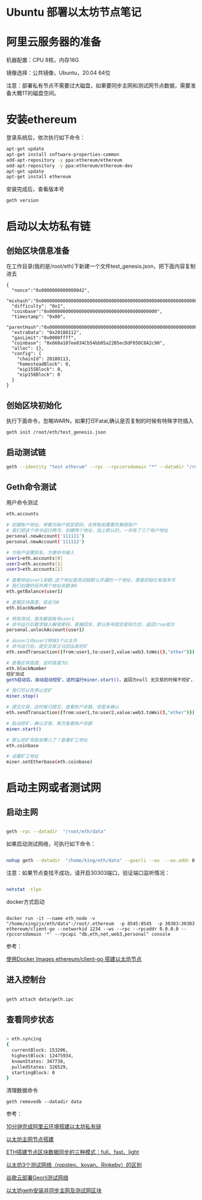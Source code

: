 <h1>Ubuntu 部署以太坊节点笔记</h1>

# 阿里云服务器的准备

机器配置：CPU 8核，内存16G

镜像选择：公共镜像，Ubuntu，20.04 64位

注意：部署私有节点不需要过大磁盘，如果要同步主网和测试网节点数据，需要准备大概1T的磁盘空间。


# 安装ethereum
登录系统后，依次执行如下命令：

```zsh
apt-get update
apt-get install software-properties-common
add-apt-repository -y ppa:ethereum/ethereum
add-apt-repository -y ppa:ethereum/ethereum-dev
apt-get update
apt-get install ethereum
```

安装完成后，查看版本号

```zsh
geth version
```

# 启动以太坊私有链

## 创始区块信息准备

在工作目录(我的是/root/eth)下新建一个文件test_genesis.json，把下面内容复制进去

```
{
  "nonce":"0x0000000000000042",
  "mixhash":"0x0000000000000000000000000000000000000000000000000000000000000000",
  "difficulty": "0x1",
  "coinbase":"0x0000000000000000000000000000000000000000",
  "timestamp": "0x00",
  "parentHash":"0x0000000000000000000000000000000000000000000000000000000000000000",
  "extraData": "0x20180112",
  "gasLimit":"0x0000ffff",
  "coinbase": "0x660a107ee034Cb54bb05a22B5ecDdF050C8A2c90",
  "alloc": {},
  "config": {
    "chainId": 20180113,
    "homesteadBlock": 0,
    "eip155Block": 0,
    "eip158Block": 0
  }
}
```

## 创始区块初始化

执行下面命令，忽略WARN，如果打印Fatal,确认是否复制的时候有特殊字符插入

```zsh
geth init /root/eth/test_genesis.json
```

## 启动测试链

```zsh
geth --identity "test etherum" --rpc --rpccorsdomain "*" --datadir "/root/eth/data" --port "30303" --rpcapi "db,eth,net,web3" --networkid 20181013 console --dev
```

## Geth命令测试

用户命令测试

```zsh
eth.accounts

# 创建账户地址，参数为账户锁定密码，在转账前需要先解锁账户
# 我们把这个命令运行两次，创建两个地址，加上默认的，一共有了三个账户地址
personal.newAccount('111111')
personal.newAccount('111112')

# 为账户设置别名，方便命令输入
user1=eth.accounts[0]
user2=eth.accounts[1]
user3=eth.accounts[2]

# 查看地址user1余额,这个地址是测试链默认开通的一个地址，里面初始化有很多币
# 我们创建的另外两个地址余额未0
eth.getBalance(user1)

# 查看区块高度，现在为0
eth.blockNumber

# 转账测试，首先解锁账号user1
# 命令运行后要求输入解锁密码，直接回车，默认账号锁定密码为空，返回true成功
personal.unlockAccount(user1)

# 从user1向user2转账3个以太币
# 命令运行后，提交交易立马回出发挖矿
eth.sendTransaction({from:user1,to:user2,value:web3.toWei(3,"ether")})

# 查看区块高度，这时高度为1
eth.blockNumber
挖矿测试
geth启动后，自动启动挖矿，这时运行miner.start()，返回为null 无交易的时候不挖矿，当有交易时自动会触发挖矿流程

# 我们可以先停止挖矿
miner.stop()

# 提交交易，这时候只提交，查看账户余额，但是未确认
eth.sendTransaction({from:user1,to:user2,value:web3.toWei(3,"ether")})

# 启动挖矿，确认交易，再次查看账户余额
miner.start()

# 那么挖矿奖励去哪儿了？查看矿工地址
eth.coinbase

# 设置矿工地址
miner.setEtherbase(eth.coinbase)

```

# 启动主网或者测试网

## 启动主网

```zsh

geth -rpc --datadir  "/root/eth/data"

```

如果启动测试网络，可执行如下命令：

```zsh

nohup geth --datadir  "/home/king/eth/data" --goerli --ws  --ws.addr 0.0.0.0 --rpc --rpcaddr 0.0.0.0 &

```

注意：如果节点查找不成功，请开启30303端口，验证端口监听情况：

```zsh

netstat -tlpn

```

docker方式启动

```

docker run -it --name eth_node -v "/home/xingzjx/eth/data":/root/.ethereum  -p 8545:8545  -p 30303:30303 ethereum/client-go --networkid 1234 --ws --rpc --rpcaddr 0.0.0.0 --rpccorsdomain '*' --rpcapi "db,eth,net,web3,personal" console

```

参考：

[使用Docker Images ethereum/client-go 搭建以太坊节点](https://blog.csdn.net/weixin_30697239/article/details/96857374)


## 进入控制台

```zsh

geth attach data/geth.ipc

```

## 查看同步状态

```zsh

> eth.syncing
{
  currentBlock: 153206,
  highestBlock: 12475934,
  knownStates: 347738,
  pulledStates: 326529,
  startingBlock: 0
}

```

清理数据命令

```
geth removedb --datadir data

```

参考：
 
[10分钟完成阿里云环境搭建以太坊私有链](https://zhuanlan.zhihu.com/p/32911405)

[以太坊主网节点搭建](https://www.jianshu.com/p/719a34fe484d)

[ETH搭建节点区块数据同步的三种模式：full、fast、light](https://www.cnblogs.com/bizzan/p/11341713.html)

[以太坊3个测试网络（ropsten、kovan、Rinkeby）的区别](https://blog.csdn.net/weixin_34194551/article/details/91902194)

[谷歌云部署Georli测试网络](https://medium.com/chainsafe-systems/deployment-automation-for-goerli-testnet-in-10-minutes-5212cef5542a)

[以太坊geth安装并同步主网及测试网区块](https://www.wanghaoyi.com/ethereum-geth-sync-blocks.html)